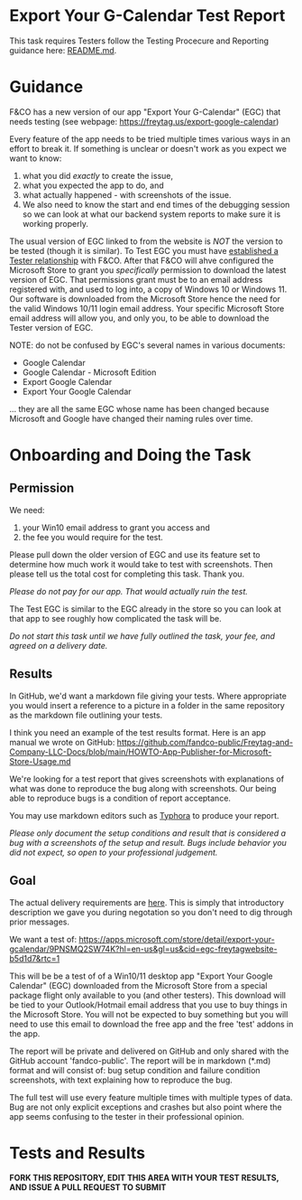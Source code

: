 # Export Your G-Calendar Test Report

This task requires Testers follow the Testing Procecure and Reporting guidance here: [README.md](README.md).

# Guidance

F&CO has a new version of our app "Export Your G-Calendar" (EGC) that needs testing (see webpage: https://freytag.us/export-google-calendar)

Every feature of the app needs to be tried multiple times various ways in an effort to break it.  If something is unclear or doesn't work as you expect we want to know: 

1. what you did *exactly* to create the issue, 
2. what you expected the app to do, and 
3. what actually happened - with screenshots of the issue.  
4. We also need to know the start and end times of the debugging session so we can look at what our backend system reports to make sure it is working properly.  

The usual version of EGC linked to from the website is *NOT* the version to be tested (though it is similar).  To Test EGC you must have [established a Tester relationship](README.md) with F&CO.  After that F&CO will ahve configured the Microsoft Store to grant you _specifically_ permission to download the latest version of EGC.  That permissions grant must be to an email address registered with, and used to log into, a copy of Windows 10 or Windows 11.  Our software is downloaded from the Microsoft Store hence the need for the valid Windows 10/11 login email address.  Your specific Microsoft Store email address will allow you, and only you, to be able to download the Tester version of EGC.

NOTE: do not be confused by EGC's several names in various documents:

- Google Calendar
- Google Calendar - Microsoft Edition
- Export Google Calendar
- Export Your Google Calendar

... they are all the same EGC whose name has been changed because Microsoft and Google have changed their naming rules over time.

# Onboarding and Doing the Task

## Permission 

We need:

1. your Win10 email address to grant you access and
2. the fee you would require for the test.

Please pull down the older version of EGC and use its feature set to determine how much work it would take to test with screenshots.  Then please tell us the total cost for completing this task.  Thank you.

_Please do not pay for our app.  That would actually ruin the test._

The Test EGC is similar to the EGC already in the store so you can look at that app to see roughly how complicated the task will be.

*Do not start this task until we have fully outlined the task, your fee, and agreed on a delivery date.*

## Results

In GitHub, we'd want a markdown file giving your tests. Where appropriate you would insert a reference to a picture in a folder in the same repository as the markdown file outlining your tests.

I think you need an example of the test results format.  Here is an app manual we wrote on GitHub: https://github.com/fandco-public/Freytag-and-Company-LLC-Docs/blob/main/HOWTO-App-Publisher-for-Microsoft-Store-Usage.md

We're looking for a test report that gives screenshots with explanations of what was done to reproduce the bug along with screenshots.  Our being able to reproduce bugs is a condition of report acceptance.

You may use markdown editors such as [Typhora](https://typora.io/) to produce your report.

*Please only document the setup conditions and result that is considered a bug with a screenshots of the setup and result.  Bugs include behavior you did not expect, so open to your professional judgement.*

## Goal

The actual delivery requirements are [here](README.md).  This is simply that introductory description we gave you during negotation so you don't need to dig through prior messages.

We want a test of: https://apps.microsoft.com/store/detail/export-your-gcalendar/9PNSMQ2SW74K?hl=en-us&gl=us&cid=egc-freytagwebsite-b5d1d7&rtc=1

This will be be a test of of a Win10/11 desktop app "Export Your Google Calendar" (EGC) downloaded from the Microsoft Store from a special package flight only available to you (and other testers).  This download will be tied to your Outlook/Hotmail email address that you use to buy things in the Microsoft Store.  You will not be expected to buy something but you will need to use this email to download the free app and the free 'test' addons in the app.  

The report will be private and delivered on GitHub and only shared with the GitHub account 'fandco-public'.  The report will be in markdown (*.md) format and will consist of: bug setup condition and failure condition screenshots, with text explaining how to reproduce the bug.  

The full test will use every feature multiple times with multiple types of data.  Bug are not only explicit exceptions and crashes but also point where the app seems confusing to the tester in their professional opinion.

# Tests and Results

**FORK THIS REPOSITORY, EDIT THIS AREA WITH YOUR TEST RESULTS, AND ISSUE A PULL REQUEST TO SUBMIT**
